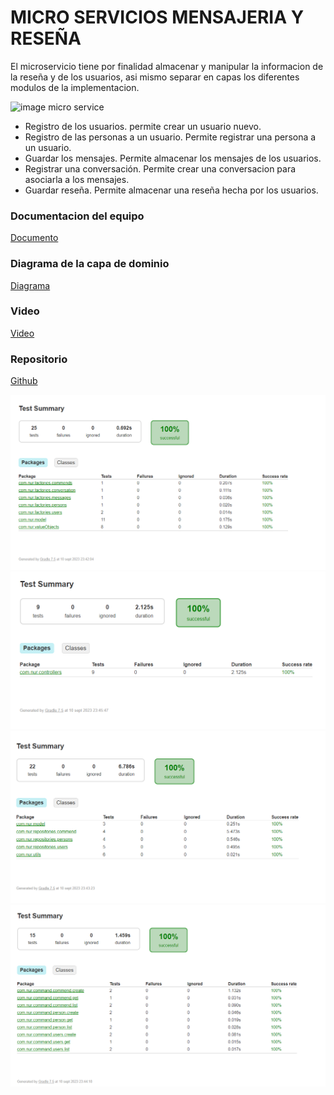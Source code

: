 # MICRO SERVICIOS MENSAJERIA Y RESEÑA

El microservicio tiene por finalidad almacenar y manipular la informacion de la reseña y de los usuarios, asi mismo separar en capas los diferentes modulos de la implementacion.

![image micro service](https://cdn.discordapp.com/attachments/741462786898657325/1138436085584773151/image.png)

* Registro de los usuarios.
  permite crear un usuario nuevo.
* Registro de las personas a un usuario.
  Permite registrar una persona a un usuario.
* Guardar los mensajes.
  Permite almacenar los mensajes de los usuarios.
* Registrar una conversación.
  Permite crear una conversacion para asociarla a los mensajes.
* Guardar reseña.
  Permite almacenar una reseña hecha por los usuarios.

### Documentacion del equipo
[Documento](https://docs.google.com/document/d/1ctMvLt7WrdaclpEVs_lc00JvitnaAzqT/edit?usp=sharing&ouid=108472729931632387414&rtpof=true&sd=true)

### Diagrama de la capa de dominio
[Diagrama](https://app.diagrams.net/#G1NdxCVJAnyQx-nnikFv1alrcMbbL-YmZg)

### Video
[Video](https://drive.google.com/file/d/1dfPR7YQQniuQis__Mn_SfRxgjCs2UBUK/view?usp=drive_link)

### Repositorio
[Github](https://github.com/CrissVargasUAGRM/diplomado)

![img.png](img.png)
![img_1.png](img_1.png)
![img_2.png](img_2.png)
![img_3.png](img_3.png)